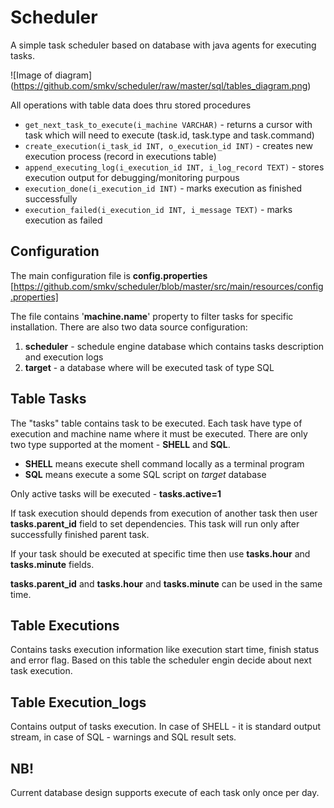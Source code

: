 # Scheduler

A simple task scheduler based on database with java agents for executing tasks.


![Image of diagram]
(https://github.com/smkv/scheduler/raw/master/sql/tables_diagram.png)

All operations with table data does thru stored procedures


* ```get_next_task_to_execute(i_machine VARCHAR)``` - returns a cursor with task which will need to execute (task.id, task.type and task.command)
* ```create_execution(i_task_id INT, o_execution_id INT)``` - creates new execution process (record in executions table)
* ```append_executing_log(i_execution_id INT, i_log_record TEXT)``` - stores execution output for debugging/monitoring purpous
* ```execution_done(i_execution_id INT)``` - marks execution as finished successfully
* ```execution_failed(i_execution_id INT, i_message TEXT)``` - marks execution as failed

## Configuration

The main configuration file is **config.properties** [https://github.com/smkv/scheduler/blob/master/src/main/resources/config.properties]

The file contains '**machine.name**' property to filter tasks for specific installation. There are also two data source configuration: 

1. **scheduler** - schedule engine database which contains tasks description and execution logs
2. **target** - a database where will be executed task of type SQL
 

## Table Tasks

The "tasks" table contains task to be executed. Each task have type of execution and machine name where it must be executed. There are only two type supported at the moment - **SHELL** and **SQL**.

* **SHELL** means execute shell command locally as a terminal program
* **SQL** means execute a some SQL script on *target* database
 
Only active tasks will be executed - **tasks.active=1**

If task execution should depends from execution of another task then user **tasks.parent_id** field to set dependencies. This task will run only after successfully finished parent task.

If your task should be executed at specific time then use **tasks.hour** and **tasks.minute** fields.

**tasks.parent_id** and **tasks.hour** and **tasks.minute** can be used in the same time.

## Table Executions

Contains tasks execution information like execution start time, finish status and error flag. Based on this table the scheduler engin decide about next task execution.

## Table Execution_logs

Contains output of tasks execution. In case of SHELL - it is standard output stream, in case of SQL - warnings and SQL result sets.


## NB!

Current database design supports execute of each task only once per day.


